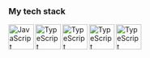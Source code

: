 ### My tech stack

<img align="left" src="https://th.bing.com/th/id/OIP.fxMFAWgcs9ASnyZoIMeLJAHaHa?pid=ImgDet&rs=1" alt="JavaScript"  height="50">
<img align="left" src="https://th.bing.com/th/id/OIP.vWi4WI98R10b24-5WI-mKQHaHa?pid=ImgDet&rs=1" alt="TypeScript"  height="50">
<img align="left" src="https://th.bing.com/th/id/OIP.JzMKygYxjaVL4OWIIl7sXgHaIb?pid=ImgDet&rs=1" alt="TypeScript"  height="50">
<img align="left" src="https://th.bing.com/th/id/R.0e23481b805fa66eb9ff0c177ff27030?rik=00LN9yVT3nMAyw&riu=http%3a%2f%2fpluspng.com%2fimg-png%2flogo-mongodb-png-mongodb-1600.png&ehk=YwJU48GqAzZ6V3Zlafc4pyilw%2biV5XBxEO7chpNV3M8%3d&risl=&pid=ImgRaw&r=0" alt="TypeScript" width="50" height="50">
<img align="left" src="https://s3.amazonaws.com/media-p.slid.es/uploads/332149/images/2620503/Git-Icon-1788C.png" alt="TypeScript"  height="50">

